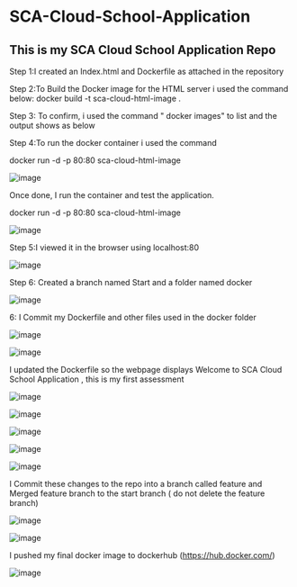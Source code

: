 # SCA-Cloud-School-Application
## This is my SCA Cloud School Application Repo

Step 1:I created an Index.html and Dockerfile as attached in the repository

Step 2:To Build the Docker image for the HTML server i used the command below: docker build -t sca-cloud-html-image .

Step 3: To confirm, i used the command " docker images" to list and the output shows as below

Step 4:To run the docker container i used the command 

docker run -d -p 80:80 sca-cloud-html-image

![image](https://user-images.githubusercontent.com/56696638/125689591-2d916ecc-074d-46ff-b35f-4e7c86a76053.png)

Once done, I run the container and test the application. 

docker run -d -p 80:80 sca-cloud-html-image

![image](https://user-images.githubusercontent.com/56696638/125690015-df08349a-8f01-4418-8a5a-f1161d9f23cc.png)

Step 5:I viewed it in the browser using localhost:80


![image](https://user-images.githubusercontent.com/56696638/125690342-b200d94b-3d9e-449c-b2cb-ffdfa8868f7a.png)

Step 6: Created a branch named Start and a folder named docker

![image](https://user-images.githubusercontent.com/56696638/125690945-18db353d-c1a8-46aa-a915-f3d91e0f8d62.png)


6: I Commit my Dockerfile and other files used in the docker folder

![image](https://user-images.githubusercontent.com/56696638/125691188-e9a854e9-61de-45ca-840e-1e88157c719a.png)



![image](https://user-images.githubusercontent.com/56696638/125691288-5c6b40fb-fcdc-4b8a-9de3-e51a1008c134.png)


I updated the Dockerfile so the webpage displays Welcome to SCA Cloud School Application , this is my first assessment

![image](https://user-images.githubusercontent.com/56696638/125691541-72955d17-4d73-4900-8d20-5ed890d487f0.png)

![image](https://user-images.githubusercontent.com/56696638/125691699-5d8b1ba5-bec5-4a24-abc6-d45bb4adee1a.png)


![image](https://user-images.githubusercontent.com/56696638/125691785-3746ee7d-95ff-4168-b906-ad5da45a8403.png)


![image](https://user-images.githubusercontent.com/56696638/125691875-2f104bbd-d277-4a34-8ced-a1c9212d3ab1.png)


![image](https://user-images.githubusercontent.com/56696638/125692113-df3cf340-84ae-4147-8909-df7364eff480.png)

I Commit these changes to the repo into a branch called feature and Merged feature branch to the start branch ( do not delete the feature branch)

![image](https://user-images.githubusercontent.com/56696638/125693469-0ef9e14b-818d-4535-a877-59dffab3664b.png)

![image](https://user-images.githubusercontent.com/56696638/125693781-00180aaf-8f99-495d-9496-978d4c7bc954.png)


I pushed my final docker image to dockerhub (https://hub.docker.com/)


![image](https://user-images.githubusercontent.com/56696638/125692254-081446fe-6ca4-4abc-bdc0-3def3d6c6a72.png)


